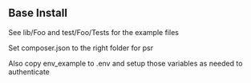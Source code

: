 ## Base Install

See lib/Foo and test/Foo/Tests for the example files

Set composer.json to the right folder for psr

Also copy env_example to .env and setup those variables as needed to authenticate